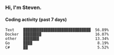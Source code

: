 ### Hi, I'm Steven.

#### Coding activity (past 7 days)
```
Text    ▓▓▓▓▓▓▓▓▓▓▓▓▓▓▓▓▓▓▓▓▓▓▓▓▓▓▓▓▓▓  56.89%
Docker  ▓▓▓▓▓▓▓▓                        16.07%
other   ▓▓▓▓▓▓▓                         13.34%
Go      ▓▓▓▓                             8.19%
C#      ▓▓                               5.52%
```
